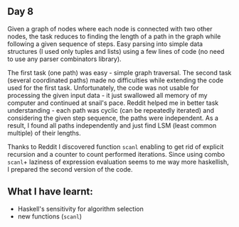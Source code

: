 ## Day 8

Given a graph of nodes where each node is connected with two other nodes, the task reduces to finding the length of a path in the graph while following a given sequence of steps. Easy parsing into simple data structures (I used only tuples and lists) using a few lines of code (no need to use any parser combinators library).

The first task (one path) was easy - simple graph traversal. The second task (several coordinated paths) made no difficulties while extending the code used for the first task. Unfortunately, the code was not usable for processing the given input data - it just swallowed all memory of my computer and continued at snail's pace. Reddit helped me in better task understanding - each path was cyclic (can be repeatedly iterated) and considering the given step sequence, the paths were independent. As a result, I found all paths independently and just find LSM (least common multiple) of their lengths.

Thanks to Reddit I discovered function `scanl` enabling to get rid of explicit recursion and a counter to count performed iterations. Since using combo `scanl`+ laziness of expression evaluation seems to me way more haskellish, I prepared the second version of the code.

## What I have learnt:

- Haskell's sensitivity for algorithm selection
- new functions (`scanl`)
